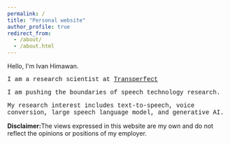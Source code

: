 ```yaml
---
permalink: /
title: "Personal website"
author_profile: true
redirect_from: 
  - /about/
  - /about.html
---
```


<p>Hello, I'm Ivan Himawan.</p>

<p style="font-family:'Courier New'">I am a research scientist at <a href="https://www.transperfect.com/">Transperfect</a></p>
<p style="font-family:'Courier New'">I am pushing the boundaries of speech technology research.</p>
<p style="font-family:'Courier New'">My research interest includes text-to-speech, voice conversion, large speech language model, and generative AI.</p>

<p><b>Disclaimer:</b>The views expressed in this website are my own and do not reflect the opinions or positions of my employer.</p>
